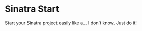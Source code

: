 Sinatra Start
=================

Start your Sinatra project easily like a... I don't know. Just do it!

